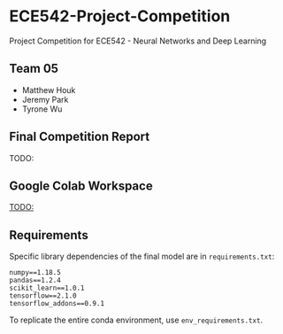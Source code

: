 # ECE542-Project-Competition
Project Competition for ECE542 - Neural Networks and Deep Learning

## Team 05
- Matthew Houk
- Jeremy Park
- Tyrone Wu

## Final Competition Report  
TODO: 

## Google Colab Workspace  
[TODO:]()

## Requirements
Specific library dependencies of the final model are in `requirements.txt`:
```
numpy==1.18.5
pandas==1.2.4
scikit_learn==1.0.1
tensorflow==2.1.0
tensorflow_addons==0.9.1
```

To replicate the entire conda environment, use `env_requirements.txt`.
